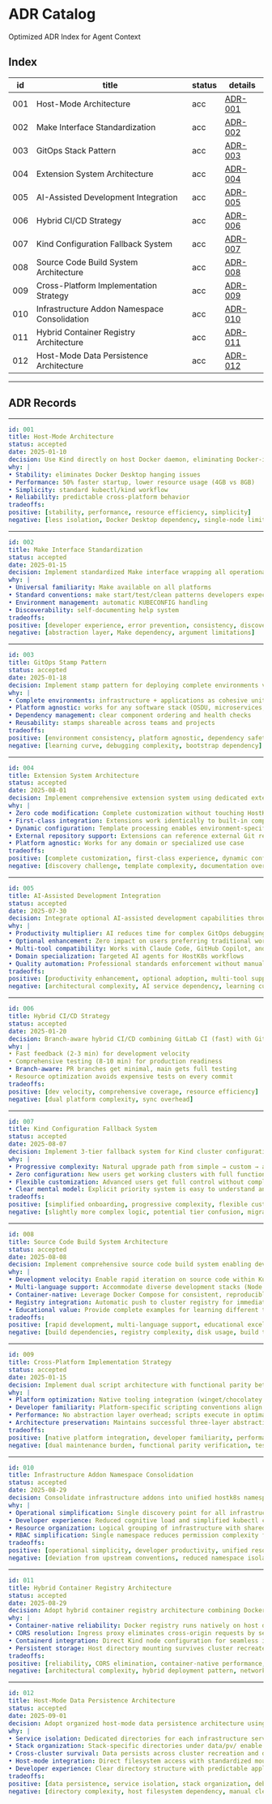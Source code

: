 # ADR Catalog

Optimized ADR Index for Agent Context

## Index

| id  | title                               | status | details |
| --- | ----------------------------------- | ------ | ------- |
| 001 | Host-Mode Architecture              | acc    | [ADR-001](001-host-mode-architecture.md) |
| 002 | Make Interface Standardization      | acc    | [ADR-002](002-make-interface-standardization.md) |
| 003 | GitOps Stack Pattern                | acc    | [ADR-003](003-gitops-stack-pattern.md) |
| 004 | Extension System Architecture       | acc    | [ADR-004](004-extension-system-architecture.md) |
| 005 | AI-Assisted Development Integration | acc    | [ADR-005](005-ai-assisted-development-integration.md) |
| 006 | Hybrid CI/CD Strategy               | acc    | [ADR-006](006-hybrid-ci-cd-strategy.md) |
| 007 | Kind Configuration Fallback System | acc    | [ADR-007](007-kind-configuration-fallback-system.md) |
| 008 | Source Code Build System Architecture | acc    | [ADR-008](008-source-code-build-system.md) |
| 009 | Cross-Platform Implementation Strategy | acc    | [ADR-009](009-cross-platform-implementation-strategy.md) |
| 010 | Infrastructure Addon Namespace Consolidation | acc    | [ADR-010](010-infrastructure-addon-namespace-consolidation.md) |
| 011 | Hybrid Container Registry Architecture | acc    | [ADR-011](011-hybrid-container-registry-architecture.md) |
| 012 | Host-Mode Data Persistence Architecture | acc    | [ADR-012](012-host-mode-data-persistence-architecture.md) |

---

## ADR Records

--------------------------------------------
```yaml
id: 001
title: Host-Mode Architecture
status: accepted
date: 2025-01-10
decision: Use Kind directly on host Docker daemon, eliminating Docker-in-Docker complexity.
why: |
• Stability: eliminates Docker Desktop hanging issues
• Performance: 50% faster startup, lower resource usage (4GB vs 8GB)
• Simplicity: standard kubectl/kind workflow
• Reliability: predictable cross-platform behavior
tradeoffs:
positive: [stability, performance, resource efficiency, simplicity]
negative: [less isolation, Docker Desktop dependency, single-node limitation]
```

--------------------------------------------
```yaml
id: 002
title: Make Interface Standardization
status: accepted
date: 2025-01-15
decision: Implement standardized Make interface wrapping all operational scripts with consistent conventions.
why: |
• Universal familiarity: Make available on all platforms
• Standard conventions: make start/test/clean patterns developers expect
• Environment management: automatic KUBECONFIG handling
• Discoverability: self-documenting help system
tradeoffs:
positive: [developer experience, error prevention, consistency, discoverability]
negative: [abstraction layer, Make dependency, argument limitations]
```

--------------------------------------------
```yaml
id: 003
title: GitOps Stamp Pattern
status: accepted
date: 2025-01-18
decision: Implement stamp pattern for deploying complete environments via Flux with component/application separation.
why: |
• Complete environments: infrastructure + applications as cohesive units
• Platform agnostic: works for any software stack (OSDU, microservices, etc.)
• Dependency management: clear component ordering and health checks
• Reusability: stamps shareable across teams and projects
tradeoffs:
positive: [environment consistency, platform agnostic, dependency safety, reusability]
negative: [learning curve, debugging complexity, bootstrap dependency]
```

--------------------------------------------
```yaml
id: 004
title: Extension System Architecture
status: accepted
date: 2025-08-01
decision: Implement comprehensive extension system using dedicated extension/ directories with template processing for dynamic configuration.
why: |
• Zero code modification: Complete customization without touching HostK8s core
• First-class integration: Extensions work identically to built-in components
• Dynamic configuration: Template processing enables environment-specific customization
• External repository support: Extensions can reference external Git repositories
• Platform agnostic: Works for any domain or specialized use case
tradeoffs:
positive: [complete customization, first-class experience, dynamic configuration, external integration]
negative: [discovery challenge, template complexity, documentation overhead, testing complexity]
```

--------------------------------------------
```yaml
id: 005
title: AI-Assisted Development Integration
status: accepted
date: 2025-07-30
decision: Integrate optional AI-assisted development capabilities through three-layer architecture (MCP servers, specialized subagents, automated hooks).
why: |
• Productivity multiplier: AI reduces time for complex GitOps debugging and cluster analysis
• Optional enhancement: Zero impact on users preferring traditional workflows
• Multi-tool compatibility: Works with Claude Code, GitHub Copilot, and other MCP-enabled assistants
• Domain specialization: Targeted AI agents for HostK8s workflows
• Quality automation: Professional standards enforcement without manual oversight
tradeoffs:
positive: [productivity enhancement, optional adoption, multi-tool support, domain expertise]
negative: [architectural complexity, AI service dependency, learning curve]
```

--------------------------------------------
```yaml
id: 006
title: Hybrid CI/CD Strategy
status: accepted
date: 2025-01-20
decision: Branch-aware hybrid CI/CD combining GitLab CI (fast) with GitHub Actions (comprehensive).
why: |
• Fast feedback (2-3 min) for development velocity
• Comprehensive testing (8-10 min) for production readiness
• Branch-aware: PR branches get minimal, main gets full testing
• Resource optimization avoids expensive tests on every commit
tradeoffs:
positive: [dev velocity, comprehensive coverage, resource efficiency]
negative: [dual platform complexity, sync overhead]
```

--------------------------------------------
```yaml
id: 007
title: Kind Configuration Fallback System
status: accepted
date: 2025-08-07
decision: Implement 3-tier fallback system for Kind cluster configuration prioritizing user experience progression.
why: |
• Progressive complexity: Natural upgrade path from simple → custom → advanced
• Zero configuration: New users get working clusters with full functionality automatically
• Flexible customization: Advanced users get full control without complexity for others
• Clear mental model: Explicit priority system is easy to understand and debug
tradeoffs:
positive: [simplified onboarding, progressive complexity, flexible customization, clean repository]
negative: [slightly more complex logic, potential tier confusion, migration required]
```

--------------------------------------------
```yaml
id: 008
title: Source Code Build System Architecture
status: accepted
date: 2025-08-08
decision: Implement comprehensive source code build system enabling developers to build, containerize, and deploy applications directly from source code using make build src/APP_NAME.
why: |
• Development velocity: Enable rapid iteration on source code within Kubernetes environments
• Multi-language support: Accommodate diverse development stacks (Node.js, Python, Java, C#, etc.)
• Container-native: Leverage Docker Compose for consistent, reproducible builds
• Registry integration: Automatic push to cluster registry for immediate deployment
• Educational value: Provide complete examples for learning different technology stacks
tradeoffs:
positive: [rapid development, multi-language support, educational excellence, registry integration, GitOps compatibility]
negative: [build dependencies, registry complexity, disk usage, build time, platform dependencies]
```

--------------------------------------------
```yaml
id: 009
title: Cross-Platform Implementation Strategy
status: accepted
date: 2025-01-15
decision: Implement dual script architecture with functional parity between platform-native scripts (.sh/.ps1) rather than cross-platform scripting solutions.
why: |
• Platform optimization: Native tooling integration (winget/chocolatey vs brew/apt) provides better user experience
• Developer familiarity: Platform-specific scripting conventions align with developer expectations
• Performance: No abstraction layer overhead; scripts execute in optimal platform environments
• Architecture preservation: Maintains successful three-layer abstraction while extending platform support
tradeoffs:
positive: [native platform integration, developer familiarity, performance, architecture preservation, feature parity]
negative: [dual maintenance burden, functional parity verification, testing complexity, synchronization risk]
```

--------------------------------------------
```yaml
id: 010
title: Infrastructure Addon Namespace Consolidation
status: accepted
date: 2025-08-29
decision: Consolidate infrastructure addons into unified hostk8s namespace while preserving component isolation through labels and resource naming conventions.
why: |
• Operational simplification: Single discovery point for all infrastructure components
• Developer experience: Reduced cognitive load and simplified kubectl commands
• Resource organization: Logical grouping of infrastructure with shared lifecycle
• RBAC simplification: Single namespace reduces permission complexity for development
tradeoffs:
positive: [operational simplicity, developer productivity, unified resource management, simplified RBAC]
negative: [deviation from upstream conventions, reduced namespace isolation, naming conflict risk]
```

--------------------------------------------
```yaml
id: 011
title: Hybrid Container Registry Architecture
status: accepted
date: 2025-08-29
decision: Adopt hybrid container registry architecture combining Docker container deployment for registry API with Kubernetes deployment for web UI, connected through ingress proxy.
why: |
• Container-native reliability: Docker registry runs natively on host daemon, eliminating orchestration overhead
• CORS resolution: Ingress proxy eliminates cross-origin requests by serving UI and API from same origin
• Containerd integration: Direct Kind node configuration for seamless image pulling
• Persistent storage: Host directory mounting survives cluster recreate/restart operations
tradeoffs:
positive: [reliability, CORS elimination, container-native performance, persistent storage, debugging access]
negative: [architectural complexity, hybrid deployment pattern, network configuration overhead, documentation complexity]
```

--------------------------------------------
```yaml
id: 012
title: Host-Mode Data Persistence Architecture
status: accepted
date: 2025-09-01
decision: Adopt organized host-mode data persistence architecture using dedicated directory structure with service-specific isolation and Kind extraMounts integration.
why: |
• Service isolation: Dedicated directories for each infrastructure service prevent conflicts
• Stack organization: Stack-specific directories under data/pv/ enable multi-environment isolation
• Cross-cluster survival: Data persists across cluster recreation and development iterations
• Host-mode integration: Direct filesystem access with standardized mount point contracts
• Developer experience: Clear directory structure with predictable application integration patterns
tradeoffs:
positive: [data persistence, service isolation, stack organization, debugging access, cross-platform consistency]
negative: [directory complexity, host filesystem dependency, manual cleanup, storage capacity limits]
```
